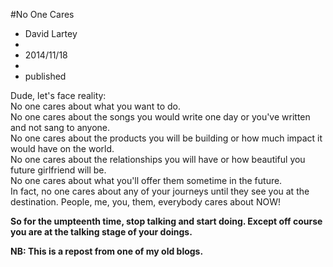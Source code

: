 #No One Cares
- David Lartey
-
- 2014/11/18
-
- published

Dude, let's face reality:  
No one cares about what you want to do.  
No one cares about the songs you would write one day or you've written and not sang to anyone.  
No one cares about the products you will be building or how much impact it would have on the world.  
No one cares about the relationships you will have or how beautiful you future girlfriend will be.  
No one cares about what you'll offer them sometime in the future.  
In fact, no one cares about any of your journeys until they see you at the destination. People, me, you, them, everybody cares about NOW!

**So for the umpteenth time, stop talking and start doing. Except off course you are at the talking stage of your doings.**

**NB: This is a repost from one of my old blogs.**
